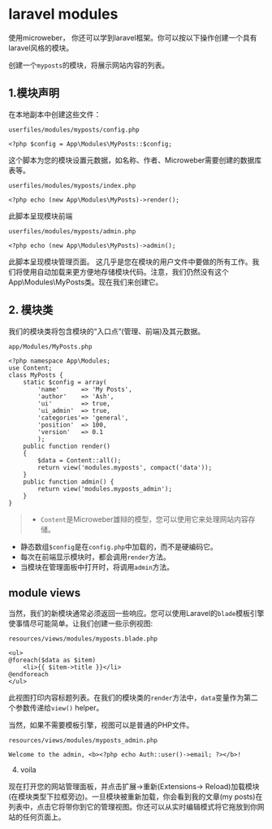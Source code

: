 # laravel modules

使用microweber， 你还可以学到laravel框架。你可以按以下操作创建一个具有laravel风格的模块。

创建一个`myposts`的模块，将展示网站内容的列表。


## 1.模块声明

在本地副本中创建这些文件：

`userfiles/modules/myposts/config.php`

```
<?php $config = App\Modules\MyPosts::$config;
```
这个脚本为您的模块设置元数据，如名称、作者、Microweber需要创建的数据库表等。

`userfiles/modules/myposts/index.php`

```
<?php echo (new App\Modules\MyPosts)->render();
```

此脚本呈现模块前端

`userfiles/modules/myposts/admin.php`
```
<?php echo (new App\Modules\MyPosts)->admin();
```

此脚本呈现模块管理页面。
这几乎是您在模块的用户文件中要做的所有工作。我们将使用自动加载来更方便地存储模块代码。注意，我们仍然没有这个App\Modules\MyPosts类。现在我们来创建它。


## 2. 模块类

我们的模块类将包含模块的“入口点”(管理、前端)及其元数据。

`app/Modules/MyPosts.php`

```
<?php namespace App\Modules;
use Content;
class MyPosts {
    static $config = array(
        'name'      => 'My Posts',
        'author'    => 'Ash',
        'ui'        => true,
        'ui_admin'  => true,
        'categories'=> 'general',
        'position'  => 100,
        'version'   => 0.1
        );
    public function render()
    {
        $data = Content::all();
        return view('modules.myposts', compact('data'));
    }
    public function admin() {
        return view('modules.myposts_admin');
    }
}
```

> * `Content`是Microweber雄辩的模型，您可以使用它来处理网站内容存储。
  * 静态数组`$config`是在`config.php`中加载的，而不是硬编码它。
  * 每次在前端显示模块时，都会调用`render`方法。
  * 当模块在管理面板中打开时，将调用`admin`方法。


## module views 

当然，我们的新模块通常必须返回一些响应。您可以使用Laravel的`blade`模板引擎使事情尽可能简单。让我们创建一些示例视图:

`resources/views/modules/myposts.blade.php`

```
<ul>
@foreach($data as $item)
    <li>{{ $item->title }}</li>
@endforeach
</ul>
```
此视图打印内容标题列表。在我们的模块类的`render`方法中，`data`变量作为第二个参数传递给`view()` helper。

当然，如果不需要模板引擎，视图可以是普通的PHP文件。

`resources/views/modules/myposts_admin.php`

```
Welcome to the admin, <b><?php echo Auth::user()->email; ?></b>!
```

4. voila

现在打开您的网站管理面板，并点击扩展->重新(Extensions-> Reload)加载模块(在模块类型下拉框旁边)。一旦模块被重新加载，你会看到我的文章(my posts)在列表中，点击它将带你到它的管理视图。你还可以从实时编辑模式将它拖放到你网站的任何页面上。







